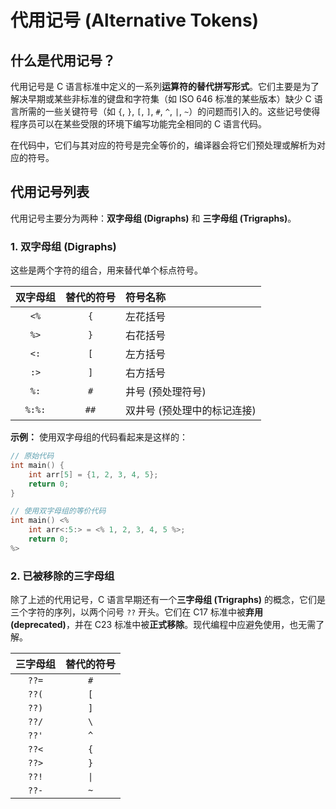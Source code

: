# 代用记号 (Alternative Tokens)

## 什么是代用记号？

代用记号是 C 语言标准中定义的一系列**运算符的替代拼写形式**。它们主要是为了解决早期或某些非标准的键盘和字符集（如 ISO 646 标准的某些版本）缺少 C 语言所需的一些关键符号（如 `{`, `}`, `[`, `]`, `#`, `^`, `|`, `~`）的问题而引入的。这些记号使得程序员可以在某些受限的环境下编写功能完全相同的 C 语言代码。

在代码中，它们与其对应的符号是完全等价的，编译器会将它们预处理或解析为对应的符号。

## 代用记号列表

代用记号主要分为两种：**双字母组 (Digraphs)** 和 **三字母组 (Trigraphs)**。

### 1. 双字母组 (Digraphs)

这些是两个字符的组合，用来替代单个标点符号。

| 双字母组 | 替代的符号 | 符号名称       |
| :------: | :--------: | :------------- |
|   `<%`   |    `{`     | 左花括号       |
|   `%>`   |    `}`     | 右花括号       |
|   `<:`   |    `[`     | 左方括号       |
|   `:>`   |    `]`     | 右方括号       |
|   `%:`   |    `#`     | 井号 (预处理符号) |
|  `%:%:`  |   `##`   | 双井号 (预处理中的标记连接) |

**示例：**
使用双字母组的代码看起来是这样的：

```c
// 原始代码
int main() {
    int arr[5] = {1, 2, 3, 4, 5};
    return 0;
}

// 使用双字母组的等价代码
int main() <%
    int arr<:5:> = <% 1, 2, 3, 4, 5 %>;
    return 0;
%>
```

### 2. 已被移除的三字母组

除了上述的代用记号，C 语言早期还有一个**三字母组 (Trigraphs)** 的概念，它们是三个字符的序列，以两个问号 `??` 开头。它们在 C17 标准中被**弃用 (deprecated)**，并在 C23 标准中被**正式移除**。现代编程中应避免使用，也无需了解。

| 三字母组 | 替代的符号 |
| :------: | :--------: |
|  `??=`   |    `#`     |
|  `??(`   |    `[`     |
|  `??)`   |    `]`     |
|  `??/`   |    `\`     |
|  `??'`   |    `^`     |
|  `??<`   |    `{`     |
|  `??>`   |    `}`     |
|  `??!`   |    `\|`     |
|  `??-`   |    `~`     |
